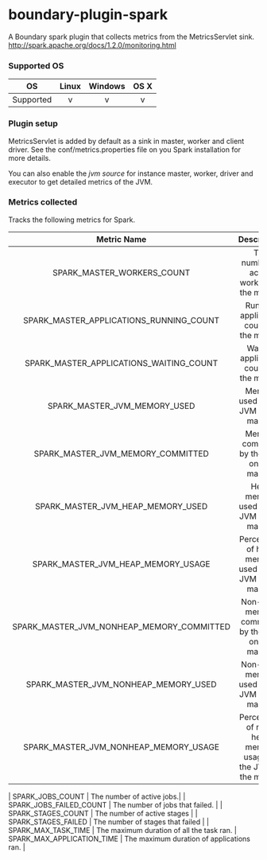 # boundary-plugin-spark
A Boundary spark plugin that collects metrics from the MetricsServlet sink. http://spark.apache.org/docs/1.2.0/monitoring.html

### Supported OS
|    OS   | Linux | Windows | OS X |
|:-------:|:-----:|:-------:|:----:|
|Supported|   v   |    v    |  v   |


### Plugin setup
MetricsServlet is added by default as a sink in master, worker and client driver.
See the conf/metrics.properties file on you Spark installation for more details.

You can also enable the *jvm source* for instance master, worker, driver and executor to get detailed metrics of the JVM.

### Metrics collected
Tracks the following metrics for Spark.

| Metric Name | Description |
|:-----------:|:-----------:|
| SPARK_MASTER_WORKERS_COUNT | The number of active workers on the master. |
| SPARK_MASTER_APPLICATIONS_RUNNING_COUNT | Running application count on the master. |
| SPARK_MASTER_APPLICATIONS_WAITING_COUNT | Waiting application count on the master. |
| SPARK_MASTER_JVM_MEMORY_USED | Memory used by the JVM on the master. |
| SPARK_MASTER_JVM_MEMORY_COMMITTED | Memory commited by the JVM on the master. |
| SPARK_MASTER_JVM_HEAP_MEMORY_USED | Heap memory used by the JVM on the master. |
| SPARK_MASTER_JVM_HEAP_MEMORY_USAGE | Percentage of heap memory used by the JVM on the master. |
| SPARK_MASTER_JVM_NONHEAP_MEMORY_COMMITTED | Non-heap memory committed by the JVM on the master. |
| SPARK_MASTER_JVM_NONHEAP_MEMORY_USED | Non-heap memory used by the JVM on the master. |
| SPARK_MASTER_JVM_NONHEAP_MEMORY_USAGE | Percentage of non-heap memory usage by the JVM on the master. |



| SPARK_JOBS_COUNT | The number of active jobs.|
| SPARK_JOBS_FAILED_COUNT | The number of jobs that failed. |
| SPARK_STAGES_COUNT | The number of active stages |
| SPARK_STAGES_FAILED | The number of stages that failed |
| SPARK_MAX_TASK_TIME | The maximum duration of all the task ran.
| SPARK_MAX_APPLICATION_TIME | The maximum duration of applications ran. |
